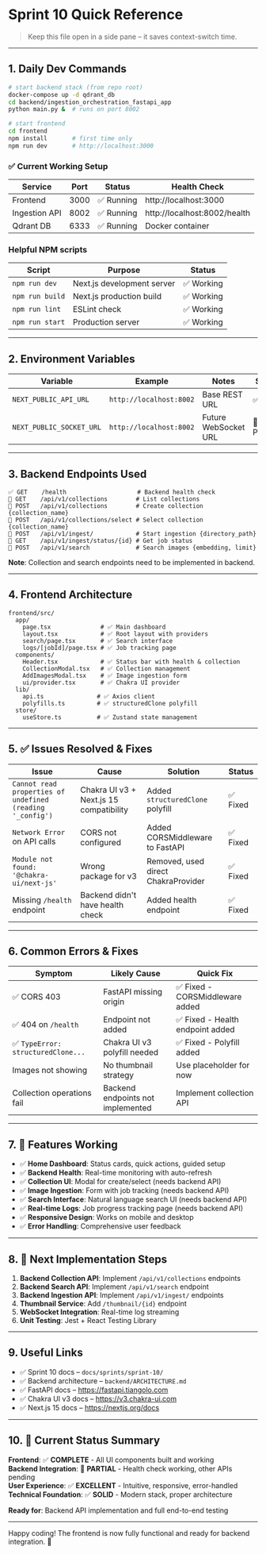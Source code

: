 # Sprint 10 Quick Reference

> Keep this file open in a side pane – it saves context-switch time.

---

## 1. Daily Dev Commands
```bash
# start backend stack (from repo root)
docker-compose up -d qdrant_db
cd backend/ingestion_orchestration_fastapi_app
python main.py &  # runs on port 8002

# start frontend
cd frontend
npm install       # first time only
npm run dev       # http://localhost:3000
```

### ✅ Current Working Setup
| Service | Port | Status | Health Check |
|---------|------|--------|--------------|
| Frontend | 3000 | ✅ Running | http://localhost:3000 |
| Ingestion API | 8002 | ✅ Running | http://localhost:8002/health |
| Qdrant DB | 6333 | ✅ Running | Docker container |

### Helpful NPM scripts
| Script | Purpose | Status |
|--------|---------|--------|
| `npm run dev` | Next.js development server | ✅ Working |
| `npm run build` | Next.js production build | ✅ Working |
| `npm run lint` | ESLint check | ✅ Working |
| `npm run start` | Production server | ✅ Working |

---

## 2. Environment Variables
| Variable | Example | Notes | Status |
|----------|---------|-------|--------|
| `NEXT_PUBLIC_API_URL` | `http://localhost:8002` | Base REST URL | ✅ Set |
| `NEXT_PUBLIC_SOCKET_URL` | `http://localhost:8002` | Future WebSocket URL | 🔄 Planned |

---

## 3. Backend Endpoints Used
```
✅ GET    /health                    # Backend health check
🔄 GET    /api/v1/collections        # List collections
🔄 POST   /api/v1/collections        # Create collection {collection_name}
🔄 POST   /api/v1/collections/select # Select collection {collection_name}
🔄 POST   /api/v1/ingest/            # Start ingestion {directory_path}
🔄 GET    /api/v1/ingest/status/{id} # Get job status
🔄 POST   /api/v1/search             # Search images {embedding, limit}
```

**Note**: Collection and search endpoints need to be implemented in backend.

---

## 4. Frontend Architecture
```
frontend/src/
  app/
    page.tsx              # ✅ Main dashboard
    layout.tsx            # ✅ Root layout with providers
    search/page.tsx       # ✅ Search interface
    logs/[jobId]/page.tsx # ✅ Job tracking page
  components/
    Header.tsx            # ✅ Status bar with health & collection
    CollectionModal.tsx   # ✅ Collection management
    AddImagesModal.tsx    # ✅ Image ingestion form
    ui/provider.tsx       # ✅ Chakra UI provider
  lib/
    api.ts               # ✅ Axios client
    polyfills.ts         # ✅ structuredClone polyfill
  store/
    useStore.ts          # ✅ Zustand state management
```

---

## 5. ✅ Issues Resolved & Fixes
| Issue | Cause | Solution | Status |
|-------|-------|----------|--------|
| `Cannot read properties of undefined (reading '_config')` | Chakra UI v3 + Next.js 15 compatibility | Added `structuredClone` polyfill | ✅ Fixed |
| `Network Error` on API calls | CORS not configured | Added CORSMiddleware to FastAPI | ✅ Fixed |
| `Module not found: '@chakra-ui/next-js'` | Wrong package for v3 | Removed, used direct ChakraProvider | ✅ Fixed |
| Missing `/health` endpoint | Backend didn't have health check | Added health endpoint | ✅ Fixed |

---

## 6. Common Errors & Fixes
| Symptom | Likely Cause | Quick Fix |
|---------|--------------|-----------|
| ✅ CORS 403 | FastAPI missing origin | ✅ Fixed - CORSMiddleware added |
| ✅ 404 on `/health` | Endpoint not added | ✅ Fixed - Health endpoint added |
| ✅ `TypeError: structuredClone...` | Chakra UI v3 polyfill needed | ✅ Fixed - Polyfill added |
| Images not showing | No thumbnail strategy | Use placeholder for now |
| Collection operations fail | Backend endpoints not implemented | Implement collection API |

---

## 7. 🚀 Features Working
- ✅ **Home Dashboard**: Status cards, quick actions, guided setup
- ✅ **Backend Health**: Real-time monitoring with auto-refresh
- ✅ **Collection UI**: Modal for create/select (needs backend API)
- ✅ **Image Ingestion**: Form with job tracking (needs backend API)
- ✅ **Search Interface**: Natural language search UI (needs backend API)
- ✅ **Real-time Logs**: Job progress tracking page (needs backend API)
- ✅ **Responsive Design**: Works on mobile and desktop
- ✅ **Error Handling**: Comprehensive user feedback

---

## 8. 🔄 Next Implementation Steps
1. **Backend Collection API**: Implement `/api/v1/collections` endpoints
2. **Backend Search API**: Implement `/api/v1/search` endpoint
3. **Backend Ingestion API**: Implement `/api/v1/ingest/` endpoints
4. **Thumbnail Service**: Add `/thumbnail/{id}` endpoint
5. **WebSocket Integration**: Real-time log streaming
6. **Unit Testing**: Jest + React Testing Library

---

## 9. Useful Links
- ✅ Sprint 10 docs – `docs/sprints/sprint-10/`
- ✅ Backend architecture – `backend/ARCHITECTURE.md`
- ✅ FastAPI docs – https://fastapi.tiangolo.com
- ✅ Chakra UI v3 docs – https://v3.chakra-ui.com
- ✅ Next.js 15 docs – https://nextjs.org/docs

---

## 10. 🎯 Current Status Summary
**Frontend**: ✅ **COMPLETE** - All UI components built and working  
**Backend Integration**: 🔄 **PARTIAL** - Health check working, other APIs pending  
**User Experience**: ✅ **EXCELLENT** - Intuitive, responsive, error-handled  
**Technical Foundation**: ✅ **SOLID** - Modern stack, proper architecture  

**Ready for**: Backend API implementation and full end-to-end testing

---

Happy coding! The frontend is now fully functional and ready for backend integration. 🚀 